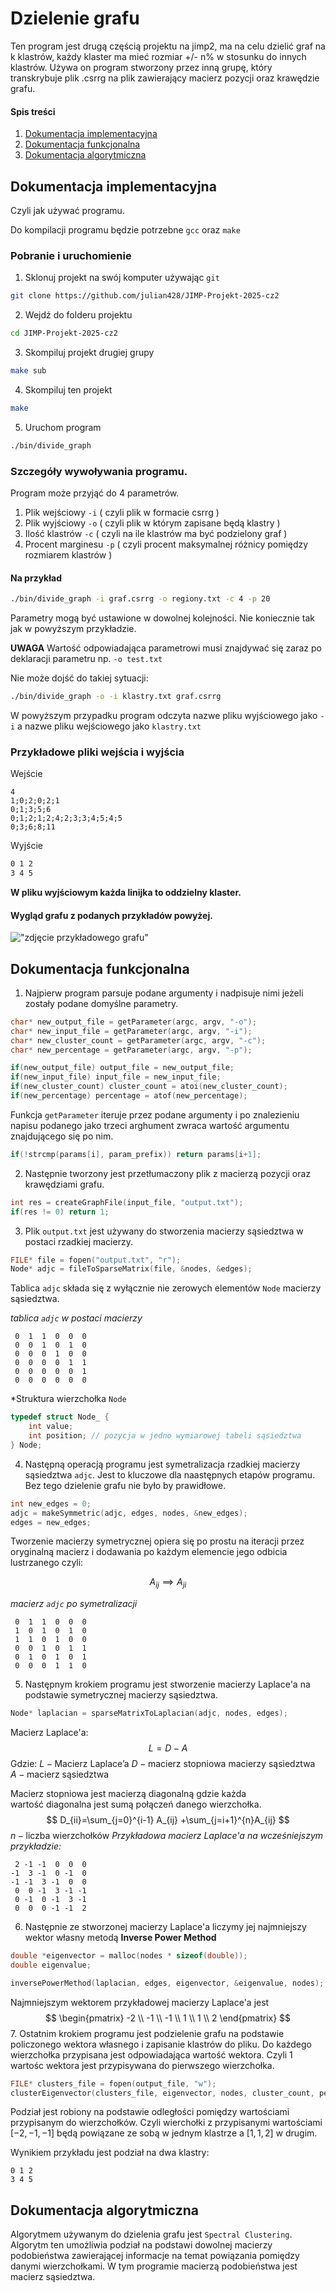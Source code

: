 
# Dzielenie grafu

Ten program jest drugą częścią projektu na jimp2, ma na celu dzielić graf na k klastrów, każdy klaster ma mieć rozmiar +/- n% w stosunku do innych klastrów. Używa on program stworzony przez inną grupę, który transkrybuje plik .csrrg na plik zawierający macierz pozycji oraz krawędzie grafu.

#### Spis treści
1. [Dokumentacja implementacyjna](#Dokumentacja%20implementacyjna)
2. [Dokumentacja funkcjonalna](#Dokumentacja%20funkcjonalna)
3. [Dokumentacja algorytmiczna](#Dokumentacja%20algorytmiczna)
## Dokumentacja implementacyjna
Czyli jak używać programu.

Do kompilacji programu będzie potrzebne `gcc` oraz `make`

### Pobranie i uruchomienie

1. Sklonuj projekt na swój komputer używając `git`
```bash
git clone https://github.com/julian428/JIMP-Projekt-2025-cz2
```

2. Wejdź do folderu projektu
```bash
cd JIMP-Projekt-2025-cz2
```

3. Skompiluj projekt drugiej grupy
```bash
make sub
```

4. Skompiluj ten projekt
```bash
make
```
5. Uruchom program
```bash
./bin/divide_graph
```

### Szczegóły wywoływania programu.

Program może przyjąć do 4 parametrów.

1. Plik wejściowy `-i` ( czyli plik w formacie csrrg )
2. Plik wyjściowy `-o` ( czyli plik w którym zapisane będą klastry )
3. Ilość klastrów `-c` ( czyli na ile klastrów ma być podzielony graf )
4. Procent marginesu `-p` ( czyli procent maksymalnej różnicy pomiędzy rozmiarem klastrów )

#### Na przykład

```bash
./bin/divide_graph -i graf.csrrg -o regiony.txt -c 4 -p 20
```

Parametry mogą być ustawione w dowolnej kolejności. Nie koniecznie tak jak w powyższym przykładzie.

**UWAGA** Wartość odpowiadająca parametrowi musi znajdywać się zaraz po deklaracji parametru np. `-o test.txt`

Nie może dojść do takiej sytuacji:
```bash
./bin/divide_graph -o -i klastry.txt graf.csrrg
```

W powyższym przypadku program odczyta nazwe pliku wyjściowego jako `-i` a nazwe pliku wejściowego jako `klastry.txt`

### Przykładowe pliki wejścia i wyjścia

Wejście
```graf.csrrg
4
1;0;2;0;2;1
0;1;3;5;6
0;1;2;1;2;4;2;3;3;4;5;4;5
0;3;6;8;11
```

Wyjście
```clusters.txt
0 1 2
3 4 5
```

**W pliku wyjściowym każda linijka to oddzielny klaster.**

#### Wygląd grafu z podanych przykładów powyżej.
!["zdjęcie przykładowego grafu"](assets/example_graph.png)


## Dokumentacja funkcjonalna

1. Najpierw program parsuje podane argumenty i nadpisuje nimi jeżeli zostały podane domyślne parametry.
   
```c
char* new_output_file = getParameter(argc, argv, "-o");
char* new_input_file = getParameter(argc, argv, "-i");
char* new_cluster_count = getParameter(argc, argv, "-c");
char* new_percentage = getParameter(argc, argv, "-p");

if(new_output_file) output_file = new_output_file;
if(new_input_file) input_file = new_input_file;
if(new_cluster_count) cluster_count = atoi(new_cluster_count);
if(new_percentage) percentage = atof(new_percentage);
```

Funkcja `getParameter` iteruje przez podane argumenty i po znalezieniu napisu podanego jako trzeci arghument zwraca wartość argumentu znajdującego się po nim.

```c
if(!strcmp(params[i], param_prefix)) return params[i+1];
```

2. Następnie tworzony jest przetłumaczony plik z macierzą pozycji oraz krawędziami grafu.
   
```c
int res = createGraphFile(input_file, "output.txt");
if(res != 0) return 1;
```

3. Plik `output.txt` jest używany do stworzenia macierzy sąsiedztwa w postaci rzadkiej macierzy.
   
```c
FILE* file = fopen("output.txt", "r");
Node* adjc = fileToSparseMatrix(file, &nodes, &edges);
```

Tablica `adjc` składa się z wyłącznie nie zerowych elementów `Node` macierzy sąsiedztwa.

*tablica `adjc` w postaci macierzy*

```
 0  1  1  0  0  0
 0  0  1  0  1  0
 0  0  0  1  0  0
 0  0  0  0  1  1
 0  0  0  0  0  1
 0  0  0  0  0  0
```

*Struktura wierzchołka `Node`

```c
typedef struct Node_ {
	int value;
	int position; // pozycja w jedno wymiarowej tabeli sąsiedztwa
} Node;
```

4. Następną operacją programu jest symetralizacja rzadkiej macierzy sąsiedztwa `adjc`. Jest to kluczowe dla naastępnych etapów programu. Bez tego dzielenie grafu nie było by prawidłowe.
   
```c
int new_edges = 0;
adjc = makeSymmetric(adjc, edges, nodes, &new_edges);
edges = new_edges;
```

Tworzenie macierzy symetrycznej opiera się po prostu na iteracji przez oryginalną macierz i dodawania po każdym elemencie jego odbicia lustrzanego czyli:

$$
A_{ij} \implies A_{ji}
$$

*macierz `adjc` po symetralizacji*

```
 0  1  1  0  0  0
 1  0  1  0  1  0
 1  1  0  1  0  0
 0  0  1  0  1  1
 0  1  0  1  0  1
 0  0  0  1  1  0
```

5. Następnym krokiem programu jest stworzenie macierzy Laplace'a na podstawie symetrycznej macierzy sąsiedztwa.
   
```c
Node* laplacian = sparseMatrixToLaplacian(adjc, nodes, edges);
```

Macierz Laplace'a:
$$
L=D-A
$$
Gdzie:
$L - \text{Macierz Laplace'a}$
$D - \text{macierz stopniowa macierzy sąsiedztwa}$
$A-\text{macierz sąsiedztwa}$

Macierz stopniowa jest macierzą diagonalną gdzie każda wartość diagonalna jest sumą połączeń danego wierzchołka.
$$
D_{ii}=\sum_{j=0}^{i-1} A_{ij} +\sum_{j=i+1}^{n}A_{ij}
$$
$n - \text{liczba wierzchołków}$
*Przykładowa macierz Laplace'a na wcześniejszym przykładzie:*
```
 2 -1 -1  0  0  0
-1  3 -1  0 -1  0
-1 -1  3 -1  0  0
 0  0 -1  3 -1 -1
 0 -1  0 -1  3 -1
 0  0  0 -1 -1  2
```

6. Następnie ze stworzonej macierzy Laplace'a liczymy jej najmniejszy wektor własny metodą **Inverse Power Method**
   
```c
double *eigenvector = malloc(nodes * sizeof(double));
double eigenvalue;

inversePowerMethod(laplacian, edges, eigenvector, &eigenvalue, nodes);
```

Najmniejszym wektorem przykładowej macierzy Laplace'a jest
$$
\begin{pmatrix} -2 \\ -1 \\ -1 \\ 1 \\ 1 \\ 2 \end{pmatrix}
$$
7. Ostatnim krokiem programu jest podzielenie grafu na podstawie policzonego wektora własnego  i zapisanie klastrów do pliku. Do każdego wierzchołka przypisana jest odpowiadająca wartość wektora. Czyli 1 wartośc wektora jest przypisywana do pierwszego wierzchołka.
   
```c
FILE* clusters_file = fopen(output_file, "w");
clusterEigenvector(clusters_file, eigenvector, nodes, cluster_count, percentage);
```

Podział jest robiony na podstawie odległości pomiędzy wartościami przypisanym do wierzchołków. Czyli wierchołki z przypisanymi wartościami $[-2, -1, -1]$ będą powiązane ze sobą w jednym klastrze a $[1, 1, 2]$ w drugim.

Wynikiem przykładu jest podział na dwa klastry:

```
0 1 2
3 4 5
```

## Dokumentacja algorytmiczna

Algorytmem używanym do dzielenia grafu jest `Spectral Clustering`. Algorytm ten umożliwia podział na podstawi dowolnej macierzy podobieństwa zawierającej informacje na temat powiązania pomiędzy danymi wierzchołkami. W tym programie macierzą podobieństwa jest macierz sąsiedztwa.